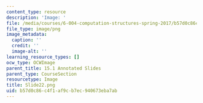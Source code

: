 ```yaml
---
content_type: resource
description: 'Image: '
file: /media/courses/6-004-computation-structures-spring-2017/b57d0c86c4f1af9cb7ec940673eba7ab_Slide22.png
file_type: image/png
image_metadata:
  caption: ''
  credit: ''
  image-alt: ''
learning_resource_types: []
ocw_type: OCWImage
parent_title: 15.1 Annotated Slides
parent_type: CourseSection
resourcetype: Image
title: Slide22.png
uid: b57d0c86-c4f1-af9c-b7ec-940673eba7ab
---
```

